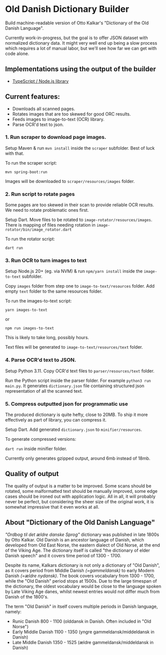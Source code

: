 # Old Danish Dictionary Builder

Build machine-readable version of Otto Kalkar's "Dictionary of the Old Danish Language".

Currently work-in-progress, but the goal is to offer JSON dataset with normalized dictionary data. It might very well end up being a slow process which requires a lot of manual labor, but we'll see how far we can get with code alone.

## Implementations using the output of the builder

- [TypeScript / Node.js library](https://github.com/stscoundrel/old-danish-dictionary)

## Current features:
- Downloads all scanned pages.
- Rotates images that are too skewed for good ORC results.
- Feeds images to image-to-text (OCR) library.
- Parse OCR'd text to json.

### 1. Run scraper to download page images.

Setup Maven & run `mvn install` inside the `scraper` subfolder. Best of luck with that.

To run the scraper script:

`mvn spring-boot:run`

Images will be downloaded to `scraper/resources/images` folder.

### 2. Run script to rotate pages

Some pages are too skewed in their scan to provide reliable OCR results. We need to rotate problematic ones first.

Setup Dart. Move files to be rotated to `image-rotator/resources/images`. There is mapping of files needing rotation in `image-rotator/bin/image_rotator.dart`

To run the rotator script:

`dart run`

### 3. Run OCR to turn images to text

Setup Node.js 20+ (eg. via NVM) & run `npm/yarn install` inside the `image-to-text` subfolder.

Copy `images` folder from step one to `image-to-text/resources` folder. Add empty `text` folder to the same resources folder.

To run the images-to-text script:

`yarn images-to-text`

or

`npm run images-to-text`

This is likely to take long, possibly hours.

Text files will be generated to `image-to-text/resources/text` folder.

### 4. Parse OCR'd text to JSON.

Setup Python 3.11. Copy OCR'd text files to `parser/resources/text` folder.

Run the Python script inside the parser folder. For example `python3 run main.py`. It generates `dictionary.json` file containing structured json representation of all the scanned text.

### 5. Compress outputted json for programmatic use

The produced dictionary is quite hefty, close to 20MB. To ship it more effectively as part of library, you can compress it.

Setup Dart. Add generated `dictionary.json` to `minifier/resources`. 

To generate compressed versions:

`dart run` inside minifier folder.

Currently only generates gzipped output, around 6mb instead of 18mb.

## Quality of output

The quality of output is a matter to be improved. Some scans should be rotated, some malformatted text should be manually improved, some edge cases should be ironed out with application logic. All in all, it will probably never be perfect, but considering the sheer size of the original work, it is somewhat impressive that it even works at all.

## About "Dictionary of the Old Danish Language"

_"Ordbog til det ældre danske Sprog"_ dictionary was published in late 1800s by Otto Kalkar. Old Danish is an ancestor language of Danish, which developed from Old East Norse, the eastern dialect of Old Norse, at the end of the Viking Age. The dictionary itself is called "the dictionary of elder Danish speech" and it covers time period of 1300 - 1700.

Despite its name, Kalkars dictionary is not only a dictionary of "Old Danish", as it covers period from Middle Danish _(=gammeldansk)_ to early Modern Danish _(=ældre nydansk)_. The book covers vocabulary from 1300 - 1700, while the "Old Danish" period stops at 1500s. Due to the large timespan of the dictionary, the oldest vocabulary would be close to the language spoken by Late Viking Age danes, whilst newest entries would not differ much from Danish of the 1800's.

The term "Old Danish" in itself covers multiple periods in Danish language, namely:

- Runic Danish 800 - 1100 (olddansk in Danish. Often included in "Old Norse")
- Early Middle Danish 1100 - 1350 (yngre gammeldansk/middeldansk in Danish)
- Late Middle Danish 1350 - 1525 (ældre gammeldansk/middeldansk in Danish)
